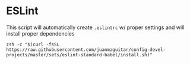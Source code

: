 # ESLint

This script will automatically create `.eslintrc` w/ proper settings and will install proper dependencies

```
zsh -c "$(curl -fsSL https://raw.githubusercontent.com/juanmaguitar/config-devel-projects/master/sets/eslint-standard-babel/install.sh)"
```
